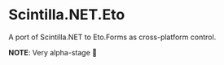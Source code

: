 # Scintilla.NET.Eto
A port of Scintilla.NET to Eto.Forms as cross-platform control.

**NOTE**: Very alpha-stage 🙈
